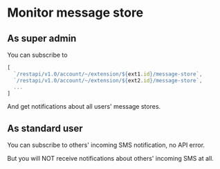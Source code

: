 # Monitor message store

## As super admin

You can subscribe to 

```ts
[
  `/restapi/v1.0/account/~/extension/${ext1.id}/message-store`,
  `/restapi/v1.0/account/~/extension/${ext2.id}/message-store`,
  ...
]
```

And get notifications about all users' message stores.


## As standard user

You can subscribe to others' incoming SMS notification, no API error.

But you will NOT receive notifications about others' incoming SMS at all.

